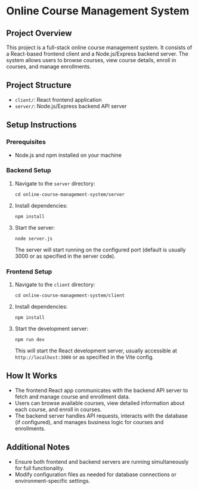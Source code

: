 # Online Course Management System

## Project Overview
This project is a full-stack online course management system. It consists of a React-based frontend client and a Node.js/Express backend server. The system allows users to browse courses, view course details, enroll in courses, and manage enrollments.

## Project Structure
- `client/`: React frontend application
- `server/`: Node.js/Express backend API server

## Setup Instructions

### Prerequisites
- Node.js and npm installed on your machine

### Backend Setup
1. Navigate to the `server` directory:
   ```
   cd online-course-management-system/server
   ```
2. Install dependencies:
   ```
   npm install
   ```
3. Start the server:
   ```
   node server.js
   ```
   The server will start running on the configured port (default is usually 3000 or as specified in the server code).

### Frontend Setup
1. Navigate to the `client` directory:
   ```
   cd online-course-management-system/client
   ```
2. Install dependencies:
   ```
   npm install
   ```
3. Start the development server:
   ```
   npm run dev
   ```
   This will start the React development server, usually accessible at `http://localhost:3000` or as specified in the Vite config.

## How It Works
- The frontend React app communicates with the backend API server to fetch and manage course and enrollment data.
- Users can browse available courses, view detailed information about each course, and enroll in courses.
- The backend server handles API requests, interacts with the database (if configured), and manages business logic for courses and enrollments.

## Additional Notes
- Ensure both frontend and backend servers are running simultaneously for full functionality.
- Modify configuration files as needed for database connections or environment-specific settings.














<!-- import React from 'react';
import { BrowserRouter as Router, Routes, Route } from 'react-router-dom';
import { SignedIn, SignedOut, RedirectToSignIn } from '@clerk/clerk-react';

// Import your pages and components
import Home from './pages/Home';
import AboutUs from './pages/AboutUs';
import ContactUs from './pages/ContactUs';
import SignInPage from './pages/SignIn';
import Navbar from './components/Navbar';

const App = () => {
  return (
    <Router>
      <Routes>
        {/* Public SignIn route */}
        <Route path="/signin" element={<SignInPage />} />

        {/* Protected Routes */}
        <Route
          path="/*"
          element={
            <>
              <SignedIn>
                {/* Show Navbar only when signed in */}
                <Navbar />

                {/* Inner application routes */}
                <Routes>
                  <Route path="/" element={<Home />} />
                  <Route path="/about" element={<AboutUs />} />
                  <Route path="/contact" element={<ContactUs />} />
                </Routes>
              </SignedIn>

              {/* Redirect to Sign In if not logged in */}
              <SignedOut>
                <RedirectToSignIn />
              </SignedOut>
            </>
          }
        />
      </Routes>
    </Router>
  );
};

export default App; -->
